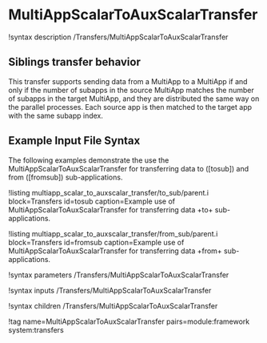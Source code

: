 # MultiAppScalarToAuxScalarTransfer

!syntax description /Transfers/MultiAppScalarToAuxScalarTransfer

## Siblings transfer behavior

This transfer supports sending data from a MultiApp to a MultiApp if and only if the number of subapps
in the source MultiApp matches the number of subapps in the target MultiApp, and they are distributed
the same way on the parallel processes. Each source app is then matched to the target app with the same
subapp index.

## Example Input File Syntax

The following examples demonstrate the use the MultiAppScalarToAuxScalarTransfer for transferring data
to ([tosub]) and from ([fromsub]) sub-applications.

!listing multiapp_scalar_to_auxscalar_transfer/to_sub/parent.i block=Transfers id=tosub caption=Example use of MultiAppScalarToAuxScalarTransfer for transferring data +to+ sub-applications.

!listing multiapp_scalar_to_auxscalar_transfer/from_sub/parent.i block=Transfers id=fromsub caption=Example use of MultiAppScalarToAuxScalarTransfer for transferring data +from+ sub-applications.

!syntax parameters /Transfers/MultiAppScalarToAuxScalarTransfer

!syntax inputs /Transfers/MultiAppScalarToAuxScalarTransfer

!syntax children /Transfers/MultiAppScalarToAuxScalarTransfer

!tag name=MultiAppScalarToAuxScalarTransfer pairs=module:framework system:transfers
